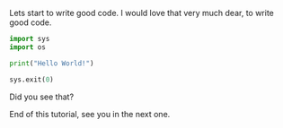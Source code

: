 Lets start to write good code. I would love that very much dear, to write good code.

```python
import sys
import os

print("Hello World!")

sys.exit(0)
```



Did you see that?

End of this tutorial, see you in the next one.
